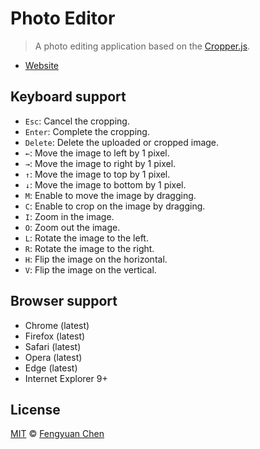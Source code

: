 # Photo Editor

> A photo editing application based on the [Cropper.js](https://github.com/fengyuanchen/cropperjs).

- [Website](http://ayunami2000.github.io/photo-editor)



## Keyboard support

- `Esc`: Cancel the cropping.
- `Enter`: Complete the cropping.
- `Delete`: Delete the uploaded or cropped image.
- `←`: Move the image to left by 1 pixel.
- `→`: Move the image to right by 1 pixel.
- `↑`: Move the image to top by 1 pixel.
- `↓`: Move the image to bottom by 1 pixel.
- `M`: Enable to move the image by dragging.
- `C`: Enable to crop on the image by dragging.
- `I`: Zoom in the image.
- `O`: Zoom out the image.
- `L`: Rotate the image to the left.
- `R`: Rotate the image to the right.
- `H`: Flip the image on the horizontal.
- `V`: Flip the image on the vertical.



## Browser support

- Chrome (latest)
- Firefox (latest)
- Safari (latest)
- Opera (latest)
- Edge (latest)
- Internet Explorer 9+



## License

[MIT](http://opensource.org/licenses/MIT) © [Fengyuan Chen](http://chenfengyuan.com)

